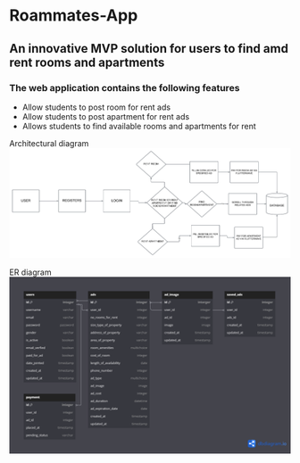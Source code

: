 # Roammates-App
## An innovative MVP solution for users to find amd rent rooms and apartments 
### The web application contains the following features 
- Allow students to post room for rent ads
- Allow students to post apartment for rent ads
- Allows students to find available rooms and apartments for rent

Architectural diagram
![](https://github.com/Benji918/Roammates-App/blob/main/ROAMMATES%20APP.png)

ER diagram 
![](https://github.com/Benji918/Roammates-App/blob/main/Roommates%20ER%20diagram.png)
